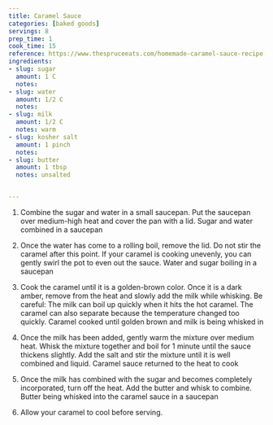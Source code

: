 ```yaml
---
title: Caramel Sauce
categories: [baked goods]
servings: 8
prep_time: 1
cook_time: 15
reference: https://www.thespruceeats.com/homemade-caramel-sauce-recipe-1945750
ingredients:
- slug: sugar
  amount: 1 C
  notes:
- slug: water
  amount: 1/2 C
  notes:
- slug: milk
  amount: 1/2 C
  notes: warm
- slug: kosher salt
  amount: 1 pinch
  notes:
- slug: butter
  amount: 1 tbsp
  notes: unsalted


---
```




1. Combine the sugar and water in a small saucepan. Put the saucepan over medium-high heat and cover the pan with a lid.
Sugar and water combined in a saucepan

2. Once the water has come to a rolling boil, remove the lid. Do not stir the caramel after this point. If your caramel is cooking unevenly, you can gently swirl the pot to even out the sauce.
Water and sugar boiling in a saucepan

3. Cook the caramel until it is a golden-brown color. Once it is a dark amber, remove from the heat and slowly add the milk while whisking. Be careful: The milk can boil up quickly when it hits the hot caramel. The caramel can also separate because the temperature changed too quickly.
Caramel cooked until golden brown and milk is being whisked in

4. Once the milk has been added, gently warm the mixture over medium heat. Whisk the mixture together and boil for 1 minute until the sauce thickens slightly. Add the salt and stir the mixture until it is well combined and liquid.
Caramel sauce returned to the heat to cook

5. Once the milk has combined with the sugar and becomes completely incorporated, turn off the heat. Add the butter and whisk to combine.
Butter being whisked into the caramel sauce in a saucepan

6. Allow your caramel to cool before serving.